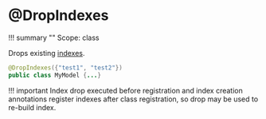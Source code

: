 # @DropIndexes

!!! summary ""
    Scope: class

Drops existing [indexes](https://orientdb.com/docs/3.0.x/indexing/Indexes.html).

```java
@DropIndexes({"test1", "test2"})
public class MyModel {...}
```

!!! important
    Index drop executed before registration and index creation annotations register indexes after class registration, so drop may be used to re-build index.
